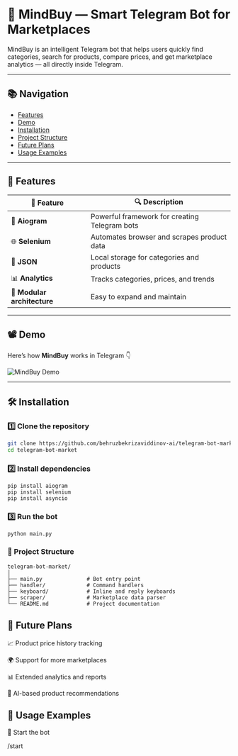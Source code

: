 # 🧠 MindBuy — Smart Telegram Bot for Marketplaces

MindBuy is an intelligent Telegram bot that helps users quickly find categories, search for products, compare prices, and get marketplace analytics — all directly inside Telegram.

---

## 📚 Navigation

- [Features](#features)
- [Demo](#demo)
- [Installation](#installation)
- [Project Structure](#project-structure)
- [Future Plans](#future-plans)
- [Usage Examples](#usage-examples)

---

## 🎯 Features

| 📌 Feature | 🔍 Description |
|------------|----------------|
| 🤖 **Aiogram** | Powerful framework for creating Telegram bots |
| 🌐 **Selenium** | Automates browser and scrapes product data |
| 💾 **JSON** | Local storage for categories and products |
| 📊 **Analytics** | Tracks categories, prices, and trends |
| 🧱 **Modular architecture** | Easy to expand and maintain |

---

## 📽 Demo

Here’s how **MindBuy** works in Telegram 👇  

![MindBuy Demo](https://github.com/user-attachments/assets/393f72e0-ef52-4cb0-8670-d601f193838b)

---


## 🛠 Installation

### 1️⃣ Clone the repository
```bash
git clone https://github.com/behruzbekrizaviddinov-ai/telegram-bot-market.git
cd telegram-bot-market
```
### 2️⃣ Install dependencies
```
pip install aiogram
pip install selenium
pip install asyncio
```
### 3️⃣ Run the bot
```
python main.py
```
### 📂 Project Structure
```
telegram-bot-market/
│
├── main.py              # Bot entry point
├── handler/             # Command handlers
├── keyboard/            # Inline and reply keyboards
├── scraper/             # Marketplace data parser
└── README.md            # Project documentation
```
## 🚀 Future Plans

📈 Product price history tracking

🌍 Support for more marketplaces

📊 Extended analytics and reports

🤖 AI-based product recommendations

## 📌 Usage Examples

🏁 Start the bot

/start
